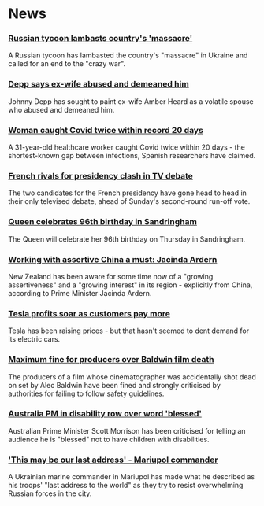 # News
### [Russian tycoon lambasts country's 'massacre'](https://www.bbc.com/news/business-61163546)
A Russian tycoon has lambasted the country's "massacre" in Ukraine and called for an end to the "crazy war". 
### [Depp says ex-wife abused and demeaned him](https://www.bbc.com/news/world-us-canada-61168837)
Johnny Depp has sought to paint ex-wife Amber Heard as a volatile spouse who abused and demeaned him.
### [Woman caught Covid twice within record 20 days](https://www.bbc.com/news/health-61161529)
A 31-year-old healthcare worker caught Covid twice within 20 days - the shortest-known gap between infections, Spanish researchers have claimed. 
### [French rivals for presidency clash in TV debate](https://www.bbc.com/news/world-europe-61166601)
The two candidates for the French presidency have gone head to head in their only televised debate, ahead of Sunday's second-round run-off vote.
### [Queen celebrates 96th birthday in Sandringham](https://www.bbc.com/news/uk-61167593)
The Queen will celebrate her 96th birthday on Thursday in Sandringham. 
### [Working with assertive China a must: Jacinda Ardern](https://www.bbc.com/news/world-asia-61160207)
New Zealand has been aware for some time now of a "growing assertiveness" and a "growing interest" in its region - explicitly from China, according to Prime Minister Jacinda Ardern. 
### [Tesla profits soar as customers pay more](https://www.bbc.com/news/business-61170691)
Tesla has been raising prices - but that hasn't seemed to dent demand for its electric cars.
### [Maximum fine for producers over Baldwin film death](https://www.bbc.com/news/entertainment-arts-61169495)
The producers of a film whose cinematographer was accidentally shot dead on set by Alec Baldwin have been fined and strongly criticised by authorities for failing to follow safety guidelines.
### [Australia PM in disability row over word 'blessed'](https://www.bbc.com/news/world-australia-61171449)
Australian Prime Minister Scott Morrison has been criticised for telling an audience he is "blessed" not to have children with disabilities.
### ['This may be our last address' - Mariupol commander](https://www.bbc.com/news/world-europe-61159812)
A Ukrainian marine commander in Mariupol has made what he described as his troops' "last address to the world" as they try to resist overwhelming Russian forces in the city.

